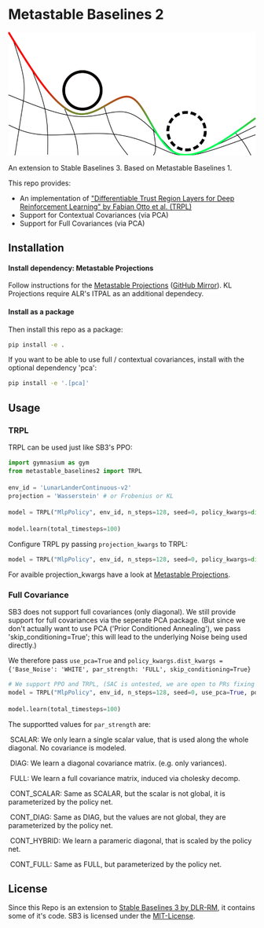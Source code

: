 # Metastable Baselines 2

<p align='center'>
  <img src='./icon.svg'>
</p>

An extension to Stable Baselines 3. Based on Metastable Baselines 1.

This repo provides:

- An implementation of ["Differentiable Trust Region Layers for Deep Reinforcement Learning" by Fabian Otto et al. (TRPL)](https://arxiv.org/abs/2101.09207)
- Support for Contextual Covariances (via PCA)
- Support for Full Covariances (via PCA)

## Installation

#### Install dependency: Metastable Projections

Follow instructions for the [Metastable Projections](https://git.dominik-roth.eu/dodox/metastable-projections) ([GitHub Mirror](https://github.com/D-o-d-o-x/metastable-projections)).
KL Projections require ALR's ITPAL as an additional dependecy.

#### Install as a package

Then install this repo as a package:

```bash
pip install -e .
```

If you want to be able to use full / contextual covariances, install with the optional dependency 'pca':
```bash
pip install -e '.[pca]'
```
## Usage

### TRPL

TRPL can be used just like SB3's PPO:

```python
import gymnasium as gym
from metastable_baselines2 import TRPL

env_id = 'LunarLanderContinuous-v2'
projection = 'Wasserstein' # or Frobenius or KL

model = TRPL("MlpPolicy", env_id, n_steps=128, seed=0, policy_kwargs=dict(net_arch=[16]), projection_class=projection, verbose=1)

model.learn(total_timesteps=100)
```

Configure TRPL py passing `projection_kwargs` to TRPL:

```python
model = TRPL("MlpPolicy", env_id, n_steps=128, seed=0, policy_kwargs=dict(net_arch=[16]), projection_class=projection, projection_kwargs={'mean_bound': mean_bound, 'cov_bound': cov_bound}, verbose=1)
```

For avaible projection_kwargs have a look at [Metastable Projections](https://git.dominik-roth.eu/dodox/metastable-projections).

### Full Covariance

SB3 does not support full covariances (only diagonal). We still provide support for full covariances via the seperate PCA package. (But since we don't actually want to use PCA ('Prior Conditioned Annealing'), we pass 'skip_conditioning=True'; this will lead to the underlying Noise being used directly.)

We therefore pass `use_pca=True` and `policy_kwargs.dist_kwargs = {'Base_Noise': 'WHITE', par_strength: 'FULL', skip_conditioning=True}`

```python
# We support PPO and TRPL, (SAC is untested, we are open to PRs fixing issues)
model = TRPL("MlpPolicy", env_id, n_steps=128, seed=0, use_pca=True, policy_kwargs=dict(net_arch=[16], dist_kwargs={'par_strengt        h': 'FULL', 'skip_conditioning': True}), projection_class=projection, verbose=1)

model.learn(total_timesteps=100)
```

The supportted values for `par_strength` are:

​    SCALAR: We only learn a single scalar value, that is used along the whole diagonal. No covariance is modeled.

​    DIAG: We learn a diagonal covariance matrix. (e.g. only variances).

​    FULL: We learn a full covariance matrix, induced via cholesky decomp.

​    CONT_SCALAR: Same as SCALAR, but the scalar is not global, it is parameterized by the policy net.

​    CONT_DIAG: Same as DIAG, but the values are not global, they are parameterized by the policy net.

​    CONT_HYBRID: We learn a parameric diagonal, that is scaled by the policy net.

​    CONT_FULL: Same as FULL, but parameterized by the policy net.

## License

Since this Repo is an extension to [Stable Baselines 3 by DLR-RM](https://github.com/DLR-RM/stable-baselines3), it contains some of it's code. SB3 is licensed under the [MIT-License](https://github.com/DLR-RM/stable-baselines3/blob/master/LICENSE).

